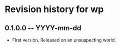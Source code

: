 # Revision history for wp

## 0.1.0.0  -- YYYY-mm-dd

* First version. Released on an unsuspecting world.
